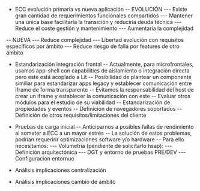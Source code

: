 - ECC evolución primaria vs nueva aplicación
-- EVOLUCIÓN
--- Existe gran cantidad de requerimientos funcionales compartidos
--- Mantener una única base facilitaría la transición y reduciría deuda técnica
--- Reduce el coste gestión y mantenimiento
--- Aumentaría la complejidad

-- NUEVA
--- Reduce complejidad
--- Libertad evolución con requisitos específicos por ámbito
--- Reduce riesgo de falla por features de otro ámbito

- Estandarización integración frontal
-- Actualmente, para microfrontales, usamos app-shell con capabilities de aislamiento o integración directa pero este está acoplado a Lit
-- Posibilidad de plantear un componente similiar para estandarizar apps legacy y establecer comunicación entre iframe de forma transparente
-- Evitamos la responsabilidad del host de crear un iframe y establecer la comunicación con este
-- Evaluar otros módulos para el estudio de su viabilidad
-- Estandarización de propiedades y eventos
-- Definición de navegadores soportados
-- Definición de otros requisitos/limitaciones del cliente

- Pruebas de carga inicial
-- Anticiparnos a posibles fallas de rendimiento al someter a ECC a un mayor estrés
-- La solución de estos problemas, podrían requeririr optimizaciones software y/o hardware
-- Para ello necesitamos:
--- Volumetria (pendiente de solicitarlo hsap):
--- Definición arquitectónica
--- DGT y entorno de pruebas PRE/DEV
--- Configuración entornuo

- Análisis implicaciones centralización

- Análisis implicaciones cambio de ámbito


